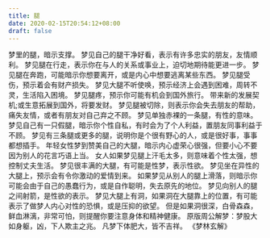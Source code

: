 ```yaml
---
title: 腿
date: 2020-02-15T20:54:12+08:00
draft: false
---
```


梦里的腿，暗示支撑。
梦见自己的腿干净好看，表示有许多忠实的朋友，友情顺利。
梦见腿在行走，表示你在与人的关系或事业上，迫切地期待能更进一步。
梦见腿在奔跑，可能暗示你想要离开，或是内心中想要逃离某些东西。
梦见腿受伤，预示着会有财产损失。
梦见大腿不听使唤，预示经济上会遇到困难，周转不灵，生活陷入困境。
梦见腿疼，预示你可能有机会到国外旅行。
带来新的发展契机;或生意拓展到国外，将要发财。
梦见腿被切除，则表示你会失去朋友的帮助，痛失友情，或者有朋友对自己弃之不顾。
梦见单独赤裸的一条腿，有性的意味。
梦见自己有一只假腿，暗示你个性自私，有时会为了个人利益，置朋友同事利益于不顾。
梦见有三条腿或更多的腿，说明你是个很有野心的人，或是很好事，事事都想插手。
年轻女性梦到赞美自己的大腿，暗示内心虚荣心很强，但要小心不要因为别人的花言巧语上当。
女人如果梦见腿上汗毛太多，则意味着个性太强，想控制丈夫生活。
梦见很丰满的大腿，有可能是性梦，表示性欲。
梦见坐在异性的大腿上，预示会有令你激动的爱情到来。
如果梦见从别人的腿上滑落，则暗示你可能会由于自己的愚蠢行为，或是自作聪明，失去原先的地位。
梦见向别人的腿之间射箭，是性欲的表示。
梦见大腿上有洞，如果洞在大腿靠上的位置，有可能表示了做梦人内心对性的恐惧，或是压抑的欲望。
但是如果洞很深，白骨森森，鲜血淋漓，非常可怕，则提醒你要注意身体和精神健康。
原版周公解梦：梦股大如身躯，凶，下人欺主之兆。
凡梦下体肥大，皆不吉祥。
《梦林玄解》
